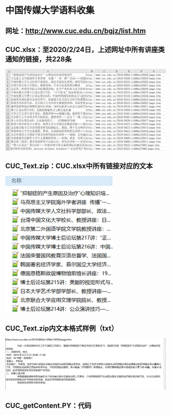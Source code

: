 # 中国传媒大学语料收集
## 网址：http://www.cuc.edu.cn/bgjz/list.htm
## CUC.xlsx：至2020/2/24日，上述网址中所有讲座类通知的链接，共228条
![Image text](https://github.com/JJYDXFS/little-innovation/blob/master/Text_Materials/Website/CUC/img/CUC_xlsx.jpg?raw=true)
## CUC_Text.zip：CUC.xlsx中所有链接对应的文本
![Image text](https://github.com/JJYDXFS/little-innovation/blob/master/Text_Materials/Website/CUC/img/CUC_text.jpg?raw=true)
## CUC_Text.zip内文本格式样例（txt）
![Image text](https://github.com/JJYDXFS/little-innovation/blob/master/Text_Materials/Website/CUC/img/example.jpg?raw=true)
## CUC_getContent.PY：代码
